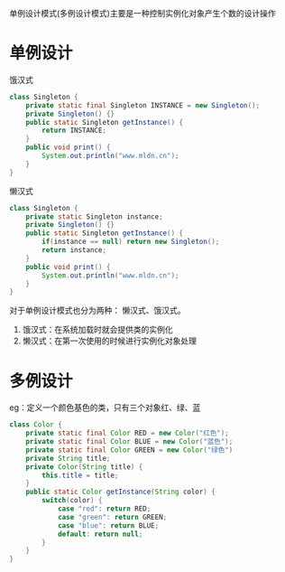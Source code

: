 单例设计模式(多例设计模式)主要是一种控制实例化对象产生个数的设计操作

# 单例设计
饿汉式
```java
class Singleton {
    private static final Singleton INSTANCE = new Singleton();
    private Singleton() {}
    public static Singleton getInstance() {
        return INSTANCE;
    }
    public void print() {
        System.out.println("www.mldn.cn");
    }
}
```
懒汉式
```java
class Singleton {
    private static Singleton instance;
    private Singleton() {}
    public static Singleton getInstance() {
        if(instance == null) return new Singleton();
        return instance;
    }
    public void print() {
        System.out.println("www.mldn.cn");
    }
}
```
对于单例设计模式也分为两种： 懒汉式、饿汉式。
1. 饿汉式：在系统加载时就会提供类的实例化
2. 懒汉式：在第一次使用的时候进行实例化对象处理


# 多例设计
eg：定义一个颜色基色的类，只有三个对象红、绿、蓝
```java
class Color {
    private static final Color RED = new Color("红色");
    private static final Color BLUE = new Color("蓝色");
    private static final Color GREEN = new Color("绿色")
    private String title;
    private Color(String title) {
        this.title = title;
    }
    public static Color getInstance(String color) {
        switch(color) {
            case "red": return RED;
            case "green": return GREEN;
            case "blue": return BLUE;
            default: return null;
        }
    }
}
```
